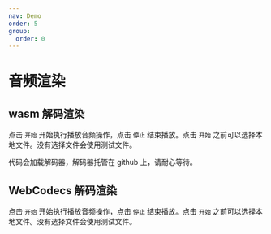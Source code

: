```yaml
---
nav: Demo
order: 5
group:
  order: 0
---
```


# 音频渲染

## wasm 解码渲染

点击 ```开始``` 开始执行播放音频操作，点击 ```停止``` 结束播放。点击 ```开始``` 之前可以选择本地文件。没有选择文件会使用测试文件。

代码会加载解码器，解码器托管在 github 上，请耐心等待。

<code src="./audio-render-avframe.tsx"></code>

## WebCodecs 解码渲染

点击 ```开始``` 开始执行播放音频操作，点击 ```停止``` 结束播放。点击 ```开始``` 之前可以选择本地文件。没有选择文件会使用测试文件。

<code src="./audio-render-audiodata.tsx"></code>